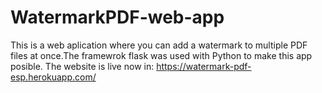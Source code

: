# WatermarkPDF-web-app
This is a web aplication where you can add a watermark to multiple PDF files at once.The framewrok flask was used with Python to make this app posible. The website is live now in: https://watermark-pdf-esp.herokuapp.com/ 
